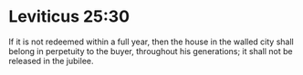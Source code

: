 # Leviticus 25:30

If it is not redeemed within a full year, then the house in the walled city shall belong in perpetuity to the buyer, throughout his generations; it shall not be released in the jubilee.
